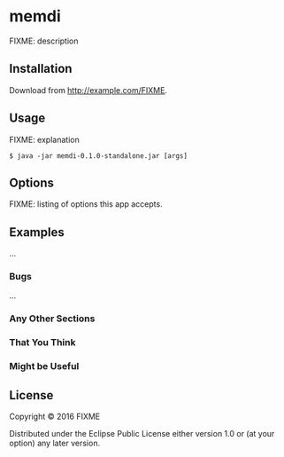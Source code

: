 # memdi

FIXME: description

## Installation

Download from http://example.com/FIXME.

## Usage

FIXME: explanation

    $ java -jar memdi-0.1.0-standalone.jar [args]

## Options

FIXME: listing of options this app accepts.

## Examples

...

### Bugs

...

### Any Other Sections
### That You Think
### Might be Useful

## License

Copyright © 2016 FIXME

Distributed under the Eclipse Public License either version 1.0 or (at
your option) any later version.
